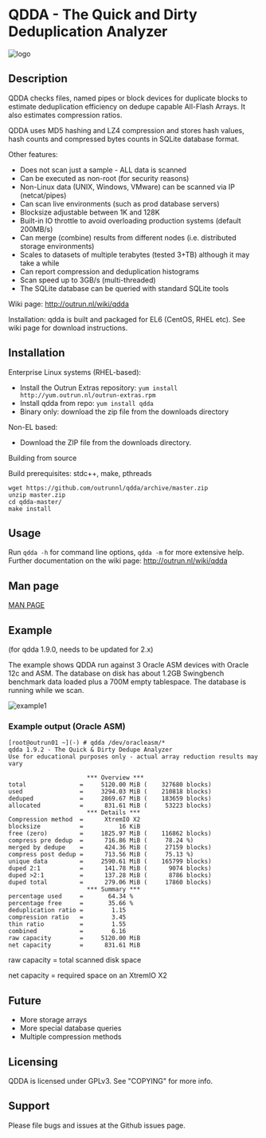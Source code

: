 QDDA - The Quick and Dirty Deduplication Analyzer
======================

![logo](https://github.com/outrunnl/qdda/blob/master/pics/qdda.png)

## Description
QDDA checks files, named pipes or block devices for duplicate blocks to estimate 
deduplication efficiency on dedupe capable All-Flash Arrays. 
It also estimates compression ratios.

QDDA uses MD5 hashing and LZ4 compression and stores hash values, hash counts and
compressed bytes counts in SQLite database format.

Other features:

- Does not scan just a sample - ALL data is scanned
- Can be executed as non-root (for security reasons)
- Non-Linux data (UNIX, Windows, VMware) can be scanned via IP (netcat/pipes)
- Can scan live environments (such as prod database servers)
- Blocksize adjustable between 1K and 128K
- Built-in IO throttle to avoid overloading production systems (default 200MB/s)
- Can merge (combine) results from different nodes (i.e. distributed storage environments)
- Scales to datasets of multiple terabytes (tested 3+TB) although it may take a while
- Can report compression and deduplication histograms
- Scan speed up to 3GB/s (multi-threaded)
- The SQLite database can be queried with standard SQLite tools

Wiki page: http://outrun.nl/wiki/qdda

Installation: qdda is built and packaged for EL6 (CentOS, RHEL etc). See wiki page for download
instructions.

## Installation

Enterprise Linux systems (RHEL-based):

- Install the Outrun Extras repository: `yum install http://yum.outrun.nl/outrun-extras.rpm`
- Install qdda from repo: `yum install qdda`
- Binary only: download the zip file from the downloads directory

Non-EL based:
- Download the ZIP file from the downloads directory.

Building from source

Build prerequisites: stdc++, make, pthreads
```
wget https://github.com/outrunnl/qdda/archive/master.zip
unzip master.zip 
cd qdda-master/
make install
```

## Usage

Run `qdda -h` for command line options, `qdda -m` for more extensive help.
Further documentation on the wiki page: http://outrun.nl/wiki/qdda

## Man page

[MAN PAGE](doc/qdda.html)

## Example

(for qdda 1.9.0, needs to be updated for 2.x)

The example shows QDDA run against 3 Oracle ASM devices
with Oracle 12c and ASM. The database on disk has about 
1.2GB Swingbench benchmark data loaded plus a 700M empty tablespace.
The database is running while we scan.

![example1](https://github.com/outrunnl/qdda/blob/master/pics/example1.gif)

### Example output (Oracle ASM)

```
[root@outrun01 ~](-) # qdda /dev/oracleasm/*
qdda 1.9.2 - The Quick & Dirty Dedupe Analyzer
Use for educational purposes only - actual array reduction results may vary

                      *** Overview ***
total               =     5120.00 MiB (    327680 blocks)
used                =     3294.03 MiB (    210818 blocks)
deduped             =     2869.67 MiB (    183659 blocks)
allocated           =      831.61 MiB (     53223 blocks)
                      *** Details ***
Compression method  =      XtremIO X2
blocksize           =          16 KiB
free (zero)         =     1825.97 MiB (    116862 blocks)
compress pre dedup  =      716.86 MiB (     78.24 %)
merged by dedupe    =      424.36 MiB (     27159 blocks)
compress post dedup =      713.56 MiB (     75.13 %)
unique data         =     2590.61 MiB (    165799 blocks)
duped 2:1           =      141.78 MiB (      9074 blocks)
duped >2:1          =      137.28 MiB (      8786 blocks)
duped total         =      279.06 MiB (     17860 blocks)
                      *** Summary ***
percentage used     =       64.34 %
percentage free     =       35.66 %
deduplication ratio =        1.15
compression ratio   =        3.45
thin ratio          =        1.55
combined            =        6.16
raw capacity        =     5120.00 MiB
net capacity        =      831.61 MiB
```

raw capacity = total scanned disk space

net capacity = required space on an XtremIO X2

## Future
- More storage arrays
- More special database queries
- Multiple compression methods

## Licensing

QDDA is licensed under GPLv3. See "COPYING" for more info.

## Support

Please file bugs and issues at the Github issues page. 
